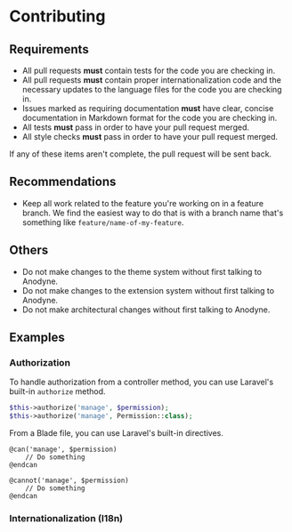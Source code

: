 # Contributing

## Requirements

- All pull requests __must__ contain tests for the code you are checking in.
- All pull requests __must__ contain proper internationalization code and the necessary updates to the language files for the code you are checking in.
- Issues marked as requiring documentation __must__ have clear, concise documentation in Markdown format for the code you are checking in.
- All tests __must__ pass in order to have your pull request merged.
- All style checks __must__ pass in order to have your pull request merged.

If any of these items aren't complete, the pull request will be sent back.

## Recommendations

- Keep all work related to the feature you're working on in a feature branch. We find the easiest way to do that is with a branch name that's something like `feature/name-of-my-feature`.

## Others

- Do not make changes to the theme system without first talking to Anodyne.
- Do not make changes to the extension system without first talking to Anodyne.
- Do not make architectural changes without first talking to Anodyne.

## Examples

### Authorization

To handle authorization from a controller method, you can use Laravel's built-in `authorize` method.

```php
$this->authorize('manage', $permission);
$this->authorize('manage', Permission::class);
```

From a Blade file, you can use Laravel's built-in directives.

```
@can('manage', $permission)
	// Do something
@endcan

@cannot('manage', $permission)
	// Do something
@endcan
```

### Internationalization (I18n)
